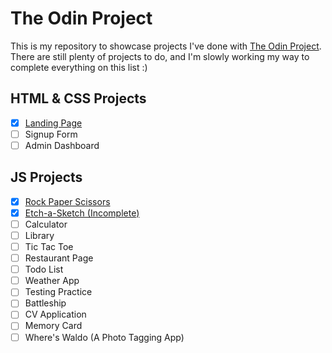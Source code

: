 # The Odin Project
This is my repository to showcase projects I've done with [The Odin Project](https://www.theodinproject.com/). There are still plenty of projects to do, and I'm slowly working my way to complete everything on this list :)

## HTML & CSS Projects
- [x] [Landing Page](https://awkcodergirl.github.io/The-Odin-Project/LandingPage/)
- [ ] Signup Form
- [ ] Admin Dashboard

## JS Projects
- [x] [Rock Paper Scissors](https://awkcodergirl.github.io/The-Odin-Project/RockPaperScissors/)
- [x] [Etch-a-Sketch (Incomplete)](https://awkcodergirl.github.io/The-Odin-Project/Etch-a-Sketch/)
- [ ] Calculator
- [ ] Library
- [ ] Tic Tac Toe
- [ ] Restaurant Page
- [ ] Todo List
- [ ] Weather App
- [ ] Testing Practice
- [ ] Battleship
- [ ] CV Application
- [ ] Memory Card
- [ ] Where's Waldo (A Photo Tagging App)
